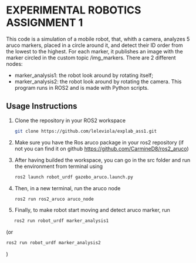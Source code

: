 # EXPERIMENTAL ROBOTICS ASSIGNMENT 1
This code is a simulation of a mobile robot, that, whith a camera, analyzes 5 aruco markers, placed in a circle around it, and detect their ID order from the lowest to the highest. For each marker, it publishes an image with the marker circled in the custom topic /img_markers.
There are 2 different nodes:
- marker_analysis1: the robot look around by rotating itself;
- marker_analysis2: the robot look around by rotating the camera.
This program runs in ROS2 and is made with Python scripts.
## Usage Instructions
1. Clone the repository in your ROS2 workspace
   ```bash
   git clone https://github.com/leleviola/explab_ass1.git
   ```

2. Make sure you have the Ros aruco package in your ros2 repository (if not you can find it on github https://github.com/CarmineD8/ros2_aruco)
3. After having builded the workspace, you can go in the src folder and run the environment from terminal using
   ```bash
   ros2 launch robot_urdf gazebo_aruco.launch.py
   ```
4. Then, in a new terminal, run the aruco node
   ```bash
   ros2 run ros2_aruco aruco_node
   ```
5. Finally, to make robot start moving and detect aruco marker, run
```bash
   ros2 run robot_urdf marker_analysis1
```
(or 
   ```bash
   ros2 run robot_urdf marker_analysis2
```
)
